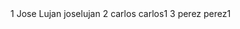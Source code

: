 <?xml version="1.0" encoding="UTF-8" ?>
<usuarios>
    <usuario>
	<usuarioid>1</usuarioid>
	<nombre>Jose Lujan</nombre>
	<twitter>joselujan</twitter>
    </usuario>
    <usuario>
	<usuarioid>2</usuarioid>
	<nombre>carlos</nombre>
	<twitter>carlos1</twitter>
    </usuario>
    <usuario>
	<usuarioid>3</usuarioid>
	<nombre>perez</nombre>
	<twitter>perez1</twitter>
    </usuario>
</usuarios>

